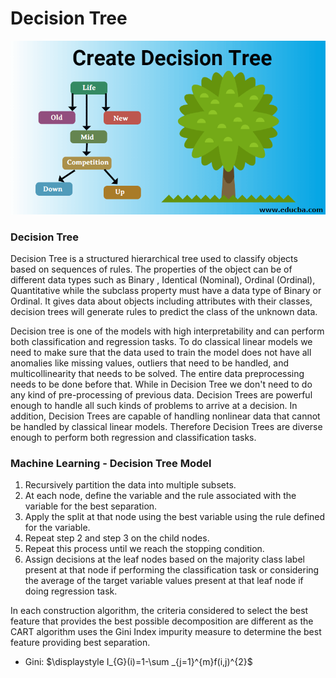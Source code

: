 # Decision Tree

![image](https://github.com/ThanhLa-IJ/ML-picture/blob/main/Create-Decision-Tree-1.png)

### Decision Tree

Decision Tree is a structured hierarchical tree used to classify objects based on sequences of rules. The properties of the object can be of different data types such as Binary , Identical (Nominal), Ordinal (Ordinal), Quantitative while the subclass property must have a data type of Binary or Ordinal. It gives data about objects including attributes with their classes, decision trees will generate rules to predict the class of the unknown data.

Decision tree is one of the models with high interpretability and can perform both classification and regression tasks. To do classical linear models we need to make sure that the data used to train the model does not have all anomalies like missing values, outliers that need to be handled, and multicollinearity that needs to be solved. The entire data preprocessing needs to be done before that. While in Decision Tree we don't need to do any kind of pre-processing of previous data. Decision Trees are powerful enough to handle all such kinds of problems to arrive at a decision. In addition, Decision Trees are capable of handling nonlinear data that cannot be handled by classical linear models. Therefore Decision Trees are diverse enough to perform both regression and classification tasks.

### Machine Learning - Decision Tree Model

1. Recursively partition the data into multiple subsets.
2. At each node, define the variable and the rule associated with the variable for the best separation.
3. Apply the split at that node using the best variable using the rule defined for the variable.
4. Repeat step 2 and step 3 on the child nodes.
5. Repeat this process until we reach the stopping condition.
6. Assign decisions at the leaf nodes based on the majority class label present at that node if performing the classification task or considering the average of the target variable values present at that leaf node if doing regression task.

In each construction algorithm, the criteria considered to select the best feature that provides the best possible decomposition are different as the CART algorithm uses the Gini Index impurity measure to determine the best feature providing best separation.
+ Gini: $\displaystyle I_{G}(i)=1-\sum _{j=1}^{m}f(i,j)^{2}$



